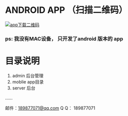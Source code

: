 # ANDROID APP （扫描二维码）
[![app下载二维码](https://apiv2.jsonhappy.com/erweim/1531394553.png "app下载二维码")](https://apiv2.jsonhappy.com/erweim/1531394553.png "app下载二维码")

### ps: 我没有MAC设备， 只开发了android 版本的 app

# 目录说明
1. admin  后台管理
2. moblie app目录
3. server 后台

……

邮件：189877071@qq.com
Q Q： 189877071